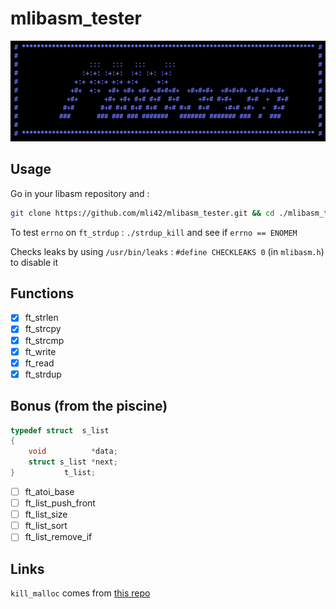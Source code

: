 # mlibasm_tester

<p align="center">
  <img src="https://github.com/mli42/mlibasm_tester/blob/master/mlibasm.png"
       title="mlibasm img">
</p>

## Usage

Go in your libasm repository and :

```bash
git clone https://github.com/mli42/mlibasm_tester.git && cd ./mlibasm_tester/ && ./do.sh
```

To test `errno` on `ft_strdup` : `./strdup_kill` and see if `errno == ENOMEM`

Checks leaks by using `/usr/bin/leaks` : 
`#define CHECKLEAKS 0` (in `mlibasm.h`) to disable it

## Functions
- [x] ft_strlen
- [x] ft_strcpy
- [x] ft_strcmp
- [x] ft_write
- [x] ft_read
- [x] ft_strdup

## Bonus (from the piscine)
```c
typedef struct  s_list
{
    void          *data;
    struct s_list *next;
}           t_list;
```
- [ ] ft_atoi_base
- [ ] ft_list_push_front
- [ ] ft_list_size
- [ ] ft_list_sort
- [ ] ft_list_remove_if

## Links
`kill_malloc` comes from [this repo](https://github.com/ataguiro/mc)
